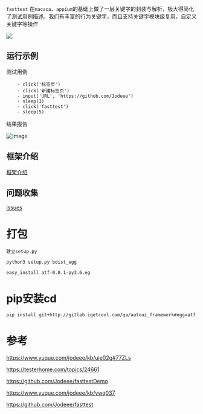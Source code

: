 `fasttest` 在`macaca`、`appium`的基础上做了一层关键字的封装与解析，极大得简化了测试用例描述。我们有丰富的行为关键字，而且支持关键字模块级复用，自定义关键字等操作

![](https://img.shields.io/badge/python-3.7-green) 

## 运行示例
测试用例
```
    - click('标签页')
    - click('新建标签页')
    - input('URL', 'https://github.com/Jodeee')
    - sleep(3)
    - click('fasttest')
    - sleep(5)
```

结果报告

![image](https://cdn.nlark.com/yuque/0/2020/png/499819/1592730563272-b1519a95-e718-4166-8129-baa829408405.png?x-oss-process=image%2Fwatermark%2Ctype_d3F5LW1pY3JvaGVp%2Csize_20%2Ctext_am9kZWVl%2Ccolor_FFFFFF%2Cshadow_50%2Ct_80%2Cg_se%2Cx_10%2Cy_10)


## 框架介绍

[框架介绍](https://www.yuque.com/jodeee/kb/ywq037)

## 问题收集

[issues](https://github.com/Jodeee/fasttest/issues)


# 打包
```
建立setup.py

python3 setup.py bdist_egg

easy_install atf-0.0.1-py3.6.eg
```


# pip安装cd 

```
pip install git+http://gitlab.igetcool.com/qa/autoui_framework#egg=atf
```

# 参考

https://www.yuque.com/jodeee/kb/uie02g#77ZLs

https://testerhome.com/topics/24661

https://github.com/Jodeee/fasttestDemo 
 
https://www.yuque.com/jodeee/kb/ywq037

https://github.com/Jodeee/fasttest